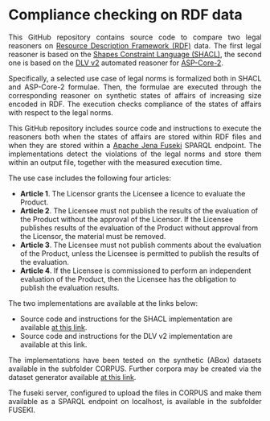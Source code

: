 # Compliance checking on RDF data

<p align="justify">
This GitHub repository contains source code to compare two legal reasoners on <a href="https://www.w3.org/RDF">Resource Description Framework (RDF)</a> data. The first legal reasoner is based on the <a href="https://www.w3.org/TR/shacl-af/#rules">Shapes Constraint Language (SHACL)</a>, the second one is based on the <a href="https://www.dlvsystem.it/dlvsite/dlv/">DLV v2</a> automated reasoner for <a href="https://www.cambridge.org/core/journals/theory-and-practice-of-logic-programming/article/abs/aspcore2-input-language-format/292E52334010C1F62E4469ABCD66228E">ASP-Core-2</a>.
</p>

<p align="justify">
Specifically, a selected use case of legal norms is formalized both in SHACL and ASP-Core-2 formulae. Then, the formulae are executed through the corresponding reasoner on synthetic states of affairs of increasing size encoded in RDF. The execution checks compliance of the states of affairs with respect to the legal norms. 
</p>

<p align="justify">
This GitHub repository includes source code and instructions to execute the reasoners both when the states of affairs are stored within RDF files and when they are stored within a <a href="https://jena.apache.org/documentation/fuseki2">Apache Jena Fuseki</a> SPARQL endpoint. The implementations detect the violations of the legal norms and store them within an output file, together with the measured execution time.
</p>

<p align="justify">
The use case includes the following four articles:

<ul>
  <li><b>Article 1</b>. The Licensor grants the Licensee a licence to evaluate the Product.</li>
  <li><b>Article 2</b>. The Licensee must not publish the results of the evaluation of the Product without the approval of the Licensor. If the Licensee publishes results of the evaluation of the Product without approval from the Licensor, the material must be removed.</li>
  <li><b>Article 3</b>. The Licensee must not publish comments about the evaluation of the Product, unless the Licensee is permitted to publish the results of the evaluation.</li>
  <li><b>Article 4</b>. If the Licensee is commissioned to perform an independent evaluation of the Product, then the Licensee has the obligation to publish the evaluation results.</li>
</ul>
</p>

<p align="justify">
The two implementations are available at the links below:

<ul>
  <li>Source code and instructions for the SHACL implementation are available <a href="https://github.com/liviorobaldo/compliancecheckingOnRDF/tree/main/SHACL">at this link</a>.</li>
  <li>Source code and instructions for the DLV v2 implementation are available at this link.</li>
</ul>

</p>

<p align="justify">
The implementations have been tested on the synthetic (ABox) datasets available in the subfolder CORPUS. Further corpora may be created via the dataset generator available <a href="https://github.com/liviorobaldo/compliancecheckers/tree/main/DatasetGenerator">at this link</a>.
</p>

<p align="justify">
The fuseki server, configured to upload the files in CORPUS and make them available as a SPARQL endpoint on localhost, is available in the subfolder FUSEKI.
</p>
